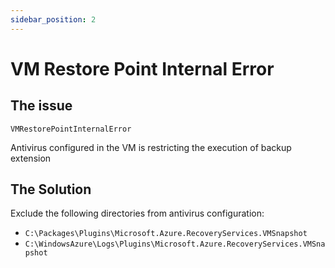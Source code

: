 ```yaml
---
sidebar_position: 2
---
```


# VM Restore Point Internal Error

## The issue

`VMRestorePointInternalError`

Antivirus configured in the VM is restricting the execution of backup extension

## The Solution

Exclude the following directories from antivirus configuration:
- `C:\Packages\Plugins\Microsoft.Azure.RecoveryServices.VMSnapshot`
- `C:\WindowsAzure\Logs\Plugins\Microsoft.Azure.RecoveryServices.VMSnapshot`
